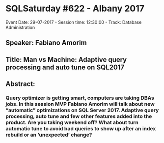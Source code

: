 # SQLSaturday #622 - Albany 2017
Event Date: 29-07-2017 - Session time: 12:30:00 - Track: Database Administration
## Speaker: Fabiano Amorim
## Title: Man vs Machine: Adaptive query processing and auto tune on SQL2017
## Abstract:
### Query optimizer is getting smart, computers are taking DBAs jobs. In this session MVP Fabiano Amorim will talk about new “automatic” optimizations on SQL Server 2017. Adaptive query processing, auto tune and few other features added into the product. Are you taking weekend off? What about turn automatic tune to avoid bad queries to show up after an index rebuild or an ‘unexpected’ change?
